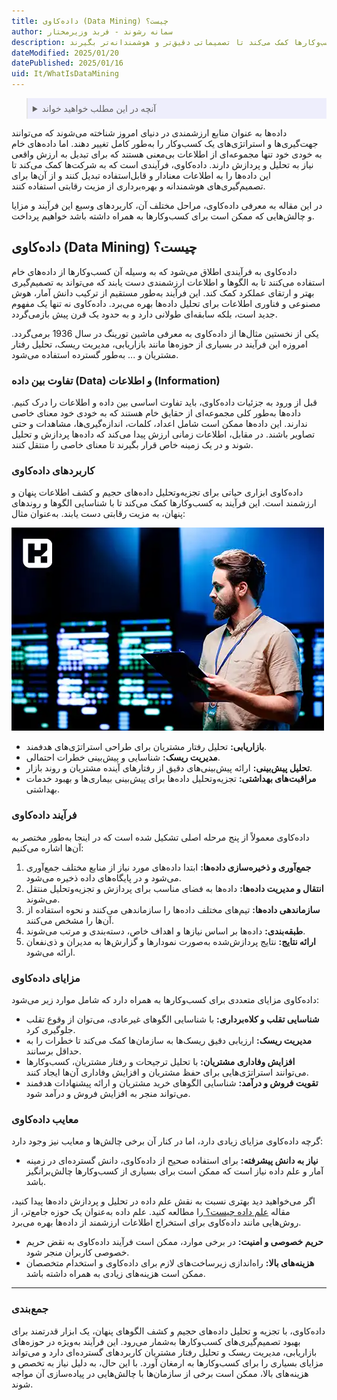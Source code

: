 ```yaml
---
title: داده‌کاوی (Data Mining) چیست؟
author: سمانه رشوند - فربد وزیرمختار
description: داده‌کاوی فرآیندی قدرتمند برای تبدیل داده‌های خام به اطلاعات ارزشمند است. این فناوری با کشف الگوها و روندهای پنهان در داده‌ها، به کسب‌وکارها کمک می‌کند تا تصمیماتی دقیق‌تر و هوشمندانه‌تر بگیرند.
dateModified: 2025/01/20
datePublished: 2025/01/16
uid: It/WhatIsDataMining
---
```

<blockquote style="background-color:#eeeefc; padding:0.5rem">

<details>
  <summary>آنچه در این مطلب خواهید خواند</summary>
  <ul>
    <li>داده‌کاوی (Data Mining) چیست؟</li>
    <li>تفاوت بین داده (Data) و اطلاعات (Information)</li>
    <li>کاربردهای داده‌کاوی</li>
    <li>فرآیند داده‌کاوی</li>
    <li>مزایای داده‌کاوی</li>
    <li>معایب داده‌کاوی</li>
  </ul>
</details>
</blockquote>

داده‌ها به عنوان منابع ارزشمندی در دنیای امروز شناخته می‌شوند که می‌توانند جهت‌گیری‌ها و استراتژی‌های یک کسب‌وکار را به‌طور کامل تغییر دهند. اما داده‌های خام به خودی خود تنها مجموعه‌ای از اطلاعات بی‌معنی هستند که برای تبدیل به ارزش واقعی نیاز به تحلیل و پردازش دارند. داده‌کاوی، فرآیندی است که به شرکت‌ها کمک می‌کند تا این داده‌ها را به اطلاعات معنادار و قابل‌استفاده تبدیل کنند و از آن‌ها برای تصمیم‌گیری‌های هوشمندانه و بهره‌برداری از مزیت رقابتی استفاده کنند.

در این مقاله به معرفی داده‌کاوی، مراحل مختلف آن، کاربردهای وسیع این فرآیند و مزایا و چالش‌هایی که ممکن است برای کسب‌وکارها به همراه داشته باشد خواهیم پرداخت.

## داده‌کاوی (Data Mining) چیست؟



داده‌کاوی به فرآیندی اطلاق می‌شود که به وسیله آن کسب‌وکارها از داده‌های خام استفاده می‌کنند تا به الگوها و اطلاعات ارزشمندی دست یابند که می‌تواند به تصمیم‌گیری بهتر و ارتقای عملکرد کمک کند. این فرآیند به‌طور مستقیم از ترکیب دانش آمار، هوش مصنوعی و فناوری اطلاعات برای تحلیل داده‌ها بهره می‌برد. داده‌کاوی نه تنها یک مفهوم جدید است، بلکه سابقه‌ای طولانی دارد و به حدود یک قرن پیش بازمی‌گردد. 

یکی از نخستین مثال‌ها از داده‌کاوی به معرفی ماشین تورینگ در سال 1936 برمی‌گردد. امروزه این فرآیند در بسیاری از حوزه‌ها مانند بازاریابی، مدیریت ریسک، تحلیل رفتار مشتریان و ... به‌طور گسترده استفاده می‌شود.

### تفاوت بین داده (Data) و اطلاعات (Information)

قبل از ورود به جزئیات داده‌کاوی، باید تفاوت اساسی بین داده و اطلاعات را درک کنیم. داده‌ها به‌طور کلی مجموعه‌ای از حقایق خام هستند که به خودی خود معنای خاصی ندارند. این داده‌ها ممکن است شامل اعداد، کلمات، اندازه‌گیری‌ها، مشاهدات و حتی تصاویر باشند. در مقابل، اطلاعات زمانی ارزش پیدا می‌کند که داده‌ها پردازش و تحلیل شوند و در یک زمینه خاص قرار بگیرند تا معنای خاصی را منتقل کنند.

### کاربردهای داده‌کاوی

داده‌کاوی ابزاری حیاتی برای تجزیه‌وتحلیل داده‌های حجیم و کشف اطلاعات پنهان و ارزشمند است. این فرآیند به کسب‌وکارها کمک می‌کند تا با شناسایی الگوها و روندهای پنهان، به مزیت رقابتی دست یابند. به‌عنوان مثال:

![کاربردها و فرآیندهای داده کاوی](./Images/DataMining.webp)

- **بازاریابی:** تحلیل رفتار مشتریان برای طراحی استراتژی‌های هدفمند.
- **مدیریت ریسک:** شناسایی و پیش‌بینی خطرات احتمالی.
- **تحلیل پیش‌بینی:** ارائه پیش‌بینی‌های دقیق از رفتارهای آینده مشتریان و روند بازار.
- **مراقبت‌های بهداشتی:** تجزیه‌وتحلیل داده‌ها برای پیش‌بینی بیماری‌ها و بهبود خدمات بهداشتی.

### فرآیند داده‌کاوی

داده‌کاوی معمولاً از پنج مرحله اصلی تشکیل شده است که در اینجا به‌طور مختصر به آن‌ها اشاره می‌کنیم:

1. **جمع‌آوری و ذخیره‌سازی داده‌ها:** ابتدا داده‌های مورد نیاز از منابع مختلف جمع‌آوری می‌شود و در پایگاه‌های داده ذخیره می‌شود.
2. **انتقال و مدیریت داده‌ها:** داده‌ها به فضای مناسب برای پردازش و تجزیه‌وتحلیل منتقل می‌شوند.
3. **سازماندهی داده‌ها:** تیم‌های مختلف داده‌ها را سازماندهی می‌کنند و نحوه استفاده از آن‌ها را مشخص می‌کنند.
4. **طبقه‌بندی:** داده‌ها بر اساس نیازها و اهداف خاص، دسته‌بندی و مرتب می‌شوند.
5. **ارائه نتایج:** نتایج پردازش‌شده به‌صورت نمودارها و گزارش‌ها به مدیران و ذی‌نفعان ارائه می‌شود.

### مزایای داده‌کاوی

داده‌کاوی مزایای متعددی برای کسب‌وکارها به همراه دارد که شامل موارد زیر می‌شود:

- **شناسایی تقلب و کلاه‌برداری:** با شناسایی الگوهای غیرعادی، می‌توان از وقوع تقلب جلوگیری کرد.
- **مدیریت ریسک:** ارزیابی دقیق ریسک‌ها به سازمان‌ها کمک می‌کند تا خطرات را به حداقل برسانند.
- **افزایش وفاداری مشتریان:** با تحلیل ترجیحات و رفتار مشتریان، کسب‌وکارها می‌توانند استراتژی‌هایی برای حفظ مشتریان و افزایش وفاداری آن‌ها ایجاد کنند.
- **تقویت فروش و درآمد:** شناسایی الگوهای خرید مشتریان و ارائه پیشنهادات هدفمند می‌تواند منجر به افزایش فروش و درآمد شود.

### معایب داده‌کاوی

گرچه داده‌کاوی مزایای زیادی دارد، اما در کنار آن برخی چالش‌ها و معایب نیز وجود دارد:

- **نیاز به دانش پیشرفته:** برای استفاده صحیح از داده‌کاوی، دانش گسترده‌ای در زمینه آمار و علم داده نیاز است که ممکن است برای بسیاری از کسب‌وکارها چالش‌برانگیز باشد.

اگر می‌خواهید دید بهتری نسبت به نقش علم داده در تحلیل و پردازش داده‌ها پیدا کنید، مقاله <a href="https://www.hooshkar.com/Wiki/InformationTechnology/WhatIsDataScienceTheDifferenceBetweenDataScienceAndArtificialIntelligence" target="_blank">علم داده چیست؟
</a> را مطالعه کنید. علم داده به‌عنوان یک حوزه جامع‌تر، از روش‌هایی مانند داده‌کاوی برای استخراج اطلاعات ارزشمند از داده‌ها بهره می‌برد.


- **حریم خصوصی و امنیت:** در برخی موارد، ممکن است فرآیند داده‌کاوی به نقض حریم خصوصی کاربران منجر شود.
- **هزینه‌های بالا:** راه‌اندازی زیرساخت‌های لازم برای داده‌کاوی و استخدام متخصصان ممکن است هزینه‌های زیادی به همراه داشته باشد.

---
### جمع‌بندی

داده‌کاوی، با تجزیه و تحلیل داده‌های حجیم و کشف الگوهای پنهان، یک ابزار قدرتمند برای بهبود تصمیم‌گیری‌های کسب‌وکارها به‌شمار می‌رود. این فرآیند به‌ویژه در حوزه‌های بازاریابی، مدیریت ریسک و تحلیل رفتار مشتریان کاربردهای گسترده‌ای دارد و می‌تواند مزایای بسیاری را برای کسب‌وکارها به ارمغان آورد. با این حال، به دلیل نیاز به تخصص و هزینه‌های بالا، ممکن است برخی از سازمان‌ها با چالش‌هایی در پیاده‌سازی آن مواجه شوند.